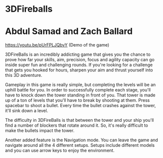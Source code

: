 # 3DFireballs
# Abdul Samad and Zach Ballard 
https://youtu.be/pUrFPLJQbvY (Demo of the game)

3DFireBalls is an incredibly addicting game that gives you the chance to prove how far your skills, aim, precision, focus and agility capacity can go inside super fun and challenging rounds. If you're looking for a challenge that gets you hooked for hours, sharpen your aim and thrust yourself into this 3D adventure.

Gameplay in this game is really simple, but completing the levels will be an uphill battle for you. In order to successfully complete each stage, you'll have to knock down the tower standing in front of you. That tower is made up of a ton of levels that you'll have to break by shooting at them. Press spacebar to shoot a bullet. Every time the bullet crashes against the tower, it'll sink down a level. 

The difficulty in 3DFireBalls is that between the tower and your ship you'll find a number of blockers that rotate around it. So, it's really difficult to make the bullets impact the tower.

Another added feature is the Navigation mode. You can leave the game and navigate around all the 4 different setups. Setups include different models and you can use arrow keys to enjoy the environment.
